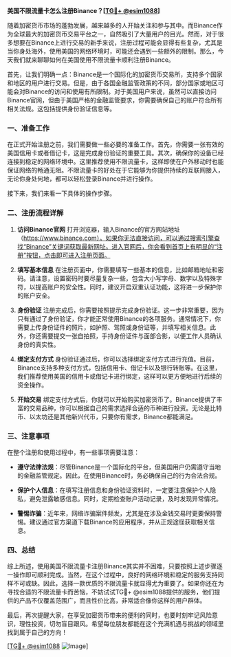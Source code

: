 **美国不限流量卡怎么注册Binance？[[TG💪+ @esim1088](https://t.me/s/esim1088)]**

随着加密货币市场的蓬勃发展，越来越多的人开始关注和参与其中。而Binance作为全球最大的加密货币交易平台之一，自然吸引了大量用户的目光。然而，对于很多想要在Binance上进行交易的新手来说，注册过程可能会显得有些复杂，尤其是当你身处海外，使用美国的网络环境时，可能还会遇到一些额外的限制。那么，今天我们就来聊聊如何在美国使用不限流量卡顺利注册Binance。

首先，让我们明确一点：Binance是一个国际化的加密货币交易所，支持多个国家和地区的用户进行交易。但是，由于各国金融监管政策的不同，部分国家或地区可能会对Binance的访问和使用有所限制。对于美国用户来说，虽然可以直接访问Binance官网，但由于美国严格的金融监管要求，你需要确保自己的账户符合所有相关法规。这包括提供身份验证信息等。

### 一、准备工作

在正式开始注册之前，我们需要做一些必要的准备工作。首先，你需要一张有效的美国信用卡或者借记卡，这是完成身份验证的重要工具。其次，确保你的设备已经连接到稳定的网络环境中。这里推荐使用不限流量卡，这样即使在户外移动时也能保证网络的畅通无阻。不限流量卡的好处在于它能够为你提供持续的互联网接入，无论你身处何地，都可以轻松登录Binance并进行操作。

接下来，我们来看一下具体的操作步骤。

### 二、注册流程详解

1. **访问Binance官网**
   打开浏览器，输入Binance的官方网站地址（https://www.binance.com）。如果你无法直接访问，可以通过搜索引擎查找“Binance”关键词获取最新网址。进入官网后，你会看到首页上有明显的“注册”按钮，点击即可进入注册页面。

2. **填写基本信息**
   在注册页面中，你需要填写一些基本的信息，比如邮箱地址和密码。请注意，设置密码时要尽量复杂一些，包含大小写字母、数字以及特殊字符，以提高账户的安全性。同时，建议开启双重认证功能，这将进一步保护你的账户安全。

3. **身份验证**
   注册完成后，你需要按照提示完成身份验证。这一步非常重要，因为只有通过了身份验证，你才能正常使用Binance的各项服务。通常情况下，你需要上传身份证件的照片，如护照、驾照或身份证等，并填写相关信息。此外，你还需要提交一张自拍照，手持身份证件与面部合影，以便工作人员确认身份的真实性。

4. **绑定支付方式**
   身份验证通过后，你可以选择绑定支付方式进行充值。目前，Binance支持多种支付方式，包括信用卡、借记卡以及银行转账等。在这里，我们推荐使用美国的信用卡或借记卡进行绑定，这样可以更方便地进行后续的资金操作。

5. **开始交易**
   绑定支付方式后，你就可以开始购买加密货币了。Binance提供了丰富的交易品种，你可以根据自己的需求选择合适的币种进行投资。无论是比特币、以太坊还是其他新兴代币，只要你有需求，Binance都能满足。

### 三、注意事项

在整个注册和使用过程中，有一些事项需要注意：

- **遵守法律法规**：尽管Binance是一个国际化的平台，但美国用户仍需遵守当地的金融监管规定。因此，在使用Binance时，务必确保自己的行为合法合规。
  
- **保护个人信息**：在填写注册信息和身份验证资料时，一定要注意保护个人隐私，避免泄露敏感信息。同时，定期检查账户活动记录，及时发现异常情况。

- **警惕诈骗**：近年来，网络诈骗案件频发，尤其是在涉及金钱交易时更要保持警惕。建议通过官方渠道下载Binance的应用程序，并从正规途径获取相关信息。

### 四、总结

综上所述，使用美国不限流量卡注册Binance其实并不困难，只要按照上述步骤逐一操作即可顺利完成。当然，在这个过程中，良好的网络环境和稳定的服务支持同样不可或缺。因此，选择一款优质的不限流量卡就显得尤为重要了。如果你还在为寻找合适的不限流量卡而苦恼，不妨试试TG💪+ @esim1088提供的服务，他们提供的产品不仅覆盖范围广，而且性价比高，非常适合像你这样的用户群体。

最后，再次提醒大家，在享受加密货币带来的便利的同时，也要时刻牢记风险意识，理性投资，切勿盲目跟风。希望每位朋友都能在这个充满机遇与挑战的领域里找到属于自己的方向！

[[TG💪+ @esim1088](https://t.me/s/esim1088) ![Image](https://i.postimg.cc/4NQfJmqS/Snipaste-2025-05-13-00-14-12.png)]